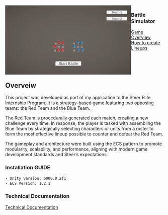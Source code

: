 <!-- PROJECT LOGO -->
<div>
<h3><img align="left" width="400" height="220" src="BS.png"> <br/> Battle Simulator
</div>   
<a href="https://www.youtube.com/watch?v=E1-fTTuxCIU">Game Overview</a> 
  <br/> <a href="https://www.youtube.com/watch?v=WN8-BFGJ8NA">How to create Lineups</a><br/> </h3>   
  <br/>
<br/>
  <br/>
<br/>

</div>   

## Overveiw
This project was developed as part of my application to the Steer Elite Internship Program. It is a strategy-based game featuring two opposing teams: the Red Team and the Blue Team.

The Red Team is procedurally generated each match, creating a new challenge every time. In response, the player is tasked with assembling the Blue Team by strategically selecting characters or units from a roster to form the most effective lineup possible to counter and defeat the Red Team.

The gameplay and architecture were built using the ECS pattern to promote modularity, scalability, and performance, aligning with modern game development standards and Steer’s expectations.

### Installation GUIDE
```
- Unity Version: 6000.0.2f1
- ECS Version: 1.2.1
```

### Technical Documentation
<a href="https://www.youtube.com/watch?v=WN8-BFGJ8NA">Technical Documentation</a>
